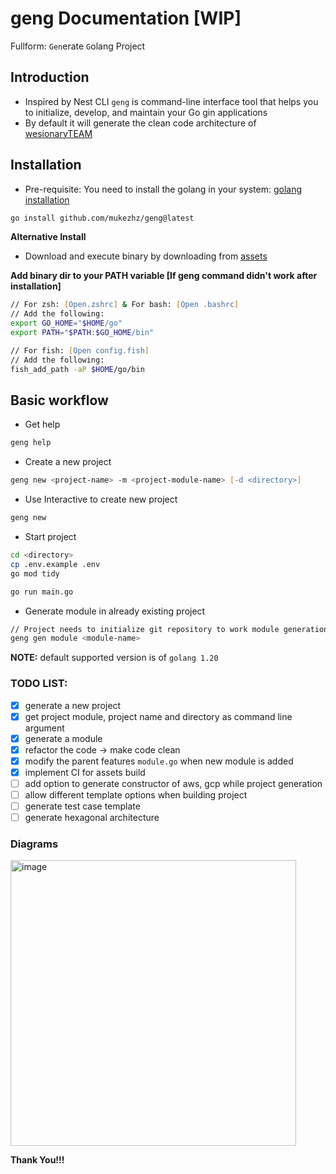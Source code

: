 # geng Documentation [WIP]

Fullform: `Gen`erate `G`olang Project

## Introduction
- Inspired by Nest CLI `geng` is command-line interface tool that helps you to initialize, develop, and maintain your Go gin applications
- By default it will generate the clean code architecture of [wesionaryTEAM](https://github.com/wesionaryTEAM/go_clean_architecture)

## Installation
- Pre-requisite: You need to install the golang in your system: [golang installation](https://go.dev/doc/install)
```zsh
go install github.com/mukezhz/geng@latest
```

**Alternative Install**
- Download and execute binary by downloading from [assets](https://github.com/mukezhz/geng/releases)

**Add binary dir to your PATH variable [If geng command didn't work after installation]**
```zsh
// For zsh: [Open.zshrc] & For bash: [Open .bashrc]
// Add the following:
export GO_HOME="$HOME/go"
export PATH="$PATH:$GO_HOME/bin"

// For fish: [Open config.fish]
// Add the following:
fish_add_path -aP $HOME/go/bin
```

## Basic workflow
- Get help
```zsh
geng help
```
- Create a new project
```zsh
geng new <project-name> -m <project-module-name> [-d <directory>]
```
- Use Interactive to create new project
```zsh
geng new
```
- Start project
```zsh
cd <directory>
cp .env.example .env
go mod tidy

go run main.go
```
- Generate module in already existing project
```zsh
// Project needs to initialize git repository to work module generation
geng gen module <module-name>
```

**NOTE:** default supported version is of `golang 1.20`

### TODO LIST:
- [x] generate a new project
- [x] get project module, project name and directory as command line argument
- [x] generate a module
- [x] refactor the code -> make code clean
- [x] modify the parent features `module.go` when new module is added
- [x] implement CI for assets build
- [ ] add option to generate constructor of aws, gcp while project generation
- [ ] allow different template options when building project
- [ ] generate test case template
- [ ] generate hexagonal architecture

### Diagrams

<img width="457" alt="image" src="https://github.com/mukezhz/geng/assets/43813670/a0b11d39-e077-4038-852f-7b5b0adb27c8">





**Thank You!!!**
